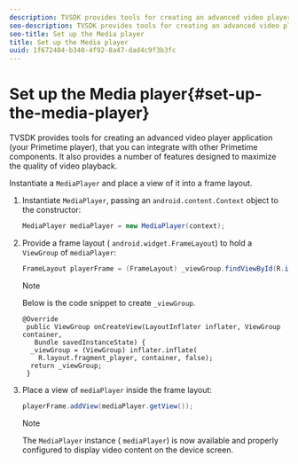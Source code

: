 ```yaml
---
description: TVSDK provides tools for creating an advanced video player application (your Primetime player), that you can integrate with other Primetime components. It also provides a number of features designed to maximize the quality of video playback.
seo-description: TVSDK provides tools for creating an advanced video player application (your Primetime player), that you can integrate with other Primetime components. It also provides a number of features designed to maximize the quality of video playback.
seo-title: Set up the Media player
title: Set up the Media player
uuid: 1f672484-b340-4f92-8a47-dad4c9f3b3fc
---
```


# Set up the Media player{#set-up-the-media-player}

TVSDK provides tools for creating an advanced video player application (your Primetime player), that you can integrate with other Primetime components. It also provides a number of features designed to maximize the quality of video playback.

<!--<a id="section_1FE83A68DE624F20B52C0959851F5699"></a>-->

Instantiate a `MediaPlayer` and place a view of it into a frame layout.

1. Instantiate `MediaPlayer`, passing an `android.content.Context` object to the constructor: 

   ```java
   MediaPlayer mediaPlayer = new MediaPlayer(context);
   ```

1. Provide a frame layout ( `android.widget.FrameLayout`) to hold a `ViewGroup` of `mediaPlayer`: 

   ```java
   FrameLayout playerFrame = (FrameLayout) _viewGroup.findViewById(R.id.playerFrame);
   ```

   >[!NOTE]
   >
   >Below is the code snippet to create `_viewGroup`.

   ```
   @Override 
    public ViewGroup onCreateView(LayoutInflater inflater, ViewGroup container, 
      Bundle savedInstanceState) { 
     _viewGroup = (ViewGroup) inflater.inflate( 
       R.layout.fragment_player, container, false); 
     return _viewGroup; 
    }
   ```

1. Place a view of `mediaPlayer` inside the frame layout: 

   ```java
   playerFrame.addView(mediaPlayer.getView());
   ```

   >[!NOTE]
   >
   >The `MediaPlayer` instance ( `mediaPlayer`) is now available and properly configured to display video content on the device screen.

